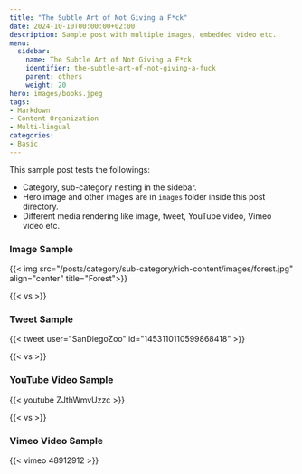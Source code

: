 ```yaml
---
title: "The Subtle Art of Not Giving a F*ck"
date: 2024-10-10T00:00:00+02:00
description: Sample post with multiple images, embedded video etc.
menu:
  sidebar:
    name: The Subtle Art of Not Giving a F*ck
    identifier: the-subtle-art-of-not-giving-a-fuck
    parent: others
    weight: 20
hero: images/books.jpeg
tags:
- Markdown
- Content Organization
- Multi-lingual
categories:
- Basic
---
```


This sample post tests the followings:

- Category, sub-category nesting in the sidebar.
- Hero image and other images are in `images` folder inside this post directory.
- Different media rendering like image, tweet, YouTube video, Vimeo video etc.

### Image Sample

{{< img src="/posts/category/sub-category/rich-content/images/forest.jpg" align="center" title="Forest">}}

{{< vs >}}

### Tweet Sample

{{< tweet user="SanDiegoZoo" id="1453110110599868418" >}}

{{< vs >}}

### YouTube Video Sample

{{< youtube ZJthWmvUzzc >}}

{{< vs >}}

### Vimeo Video Sample

{{< vimeo 48912912 >}}
